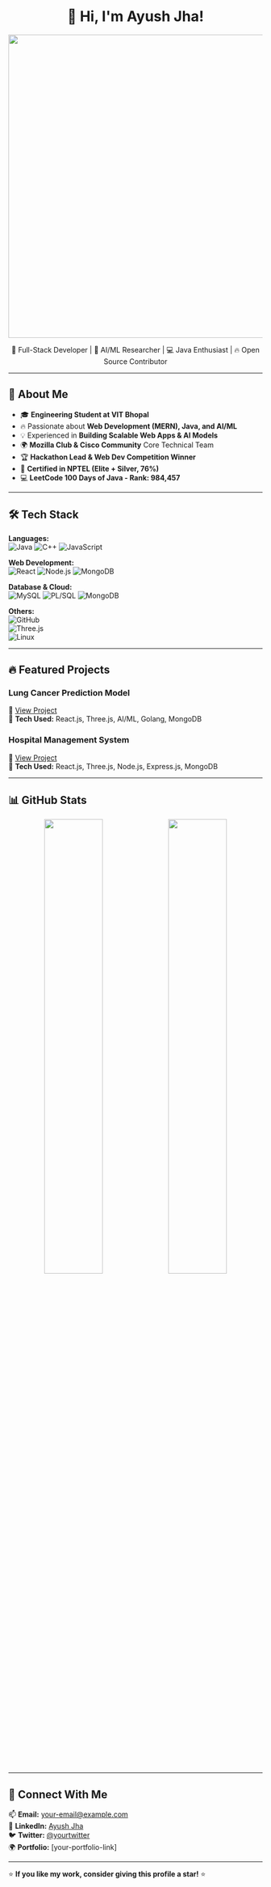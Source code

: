 <h1 align="center">👋 Hi, I'm Ayush Jha!</h1>

<p align="center">
  <img src="[https://raw.githubusercontent.com/Ayushjha32526/healthnest/main/Screenshot%202025-03-24%20003736.png" width="600"/](https://www.google.com/imgres?q=i%20want%20a%20boy%20using%20laptop%20and%20coding&imgurl=https%3A%2F%2Fimg.freepik.com%2Fpremium-vector%2Fboy-is-sitting-desk-with-laptop-word-code-it_1177960-38393.jpg%3Fw%3D360&imgrefurl=https%3A%2F%2Fwww.freepik.com%2Fpremium-vector%2Fboy-is-sitting-desk-with-laptop-word-code-it_339450829.htm&docid=3UOAQnw_QMlg9M&tbnid=SnyGUN9YY3VxAM&vet=12ahUKEwj92N-A-6CMAxV8afUHHfmFHysQM3oECGUQAA..i&w=360&h=360&hcb=2&ved=2ahUKEwj92N-A-6CMAxV8afUHHfmFHysQM3oECGUQAA)>
</p>

<p align="center">
  🚀 Full-Stack Developer | 🤖 AI/ML Researcher | 💻 Java Enthusiast | 🔥 Open Source Contributor
</p>

---

## 🚀 About Me
- 🎓 **Engineering Student at VIT Bhopal**  
- 🔥 Passionate about **Web Development (MERN), Java, and AI/ML**  
- 💡 Experienced in **Building Scalable Web Apps & AI Models**  
- 🌍 **Mozilla Club & Cisco Community** Core Technical Team  
- 🏆 **Hackathon Lead & Web Dev Competition Winner**  
- 📜 **Certified in NPTEL (Elite + Silver, 76%)**  
- 💻 **LeetCode 100 Days of Java - Rank: 984,457**  

---

## 🛠️ Tech Stack

**Languages:**  
![Java](https://img.shields.io/badge/Java-ED8B00?style=for-the-badge&logo=java&logoColor=white) 
![C++](https://img.shields.io/badge/C++-00599C?style=for-the-badge&logo=cplusplus&logoColor=white) 
![JavaScript](https://img.shields.io/badge/JavaScript-F7DF1E?style=for-the-badge&logo=javascript&logoColor=black)  

**Web Development:**  
![React](https://img.shields.io/badge/React-61DAFB?style=for-the-badge&logo=react&logoColor=black) 
![Node.js](https://img.shields.io/badge/Node.js-339933?style=for-the-badge&logo=nodedotjs&logoColor=white) 
![MongoDB](https://img.shields.io/badge/MongoDB-4EA94B?style=for-the-badge&logo=mongodb&logoColor=white)  

**Database & Cloud:**  
![MySQL](https://img.shields.io/badge/MySQL-4479A1?style=for-the-badge&logo=mysql&logoColor=white) 
![PL/SQL](https://img.shields.io/badge/PL/SQL-CC0000?style=for-the-badge&logo=oracle&logoColor=white) 
![MongoDB](https://img.shields.io/badge/MongoDB-47A248?style=for-the-badge&logo=mongodb&logoColor=white)  

**Others:**  
![GitHub](https://img.shields.io/badge/GitHub-181717?style=for-the-badge&logo=github&logoColor=white)  
![Three.js](https://img.shields.io/badge/Three.js-000000?style=for-the-badge&logo=three.js&logoColor=white)  
![Linux](https://img.shields.io/badge/Linux-FCC624?style=for-the-badge&logo=linux&logoColor=black)  

---

## 🔥 Featured Projects  
### **Lung Cancer Prediction Model**  
🔗 [View Project](https://github.com/Ayushjha32526/healthnest)  
📌 **Tech Used:** React.js, Three.js, AI/ML, Golang, MongoDB  

### **Hospital Management System**  
🔗 [View Project](https://github.com/Ayushjha32526/hospital-management)  
📌 **Tech Used:** React.js, Three.js, Node.js, Express.js, MongoDB  

---

## 📊 GitHub Stats  
<p align="center">
  <img src="https://github-readme-stats.vercel.app/api?username=Ayushjha32526&show_icons=true&theme=radical" width="48%"/>
  <img src="https://github-readme-streak-stats.herokuapp.com/?user=Ayushjha32526&theme=radical" width="48%"/>
</p>

---

## 🤝 Connect With Me  
📫 **Email:** [your-email@example.com](mailto:your-email@example.com)  
🔗 **LinkedIn:** [Ayush Jha](https://linkedin.com/in/yourprofile)  
🐦 **Twitter:** [@yourtwitter](https://twitter.com/yourtwitter)  
🌍 **Portfolio:** [your-portfolio-link]  

---

⭐ **If you like my work, consider giving this profile a star!** ⭐
